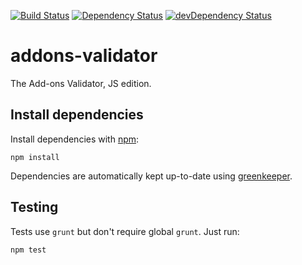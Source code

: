 [![Build Status](https://travis-ci.org/mozilla/addons-validator.svg)](https://travis-ci.org/mozilla/addons-validator)
[![Dependency Status](https://david-dm.org/mozilla/addons-validator.svg)](https://david-dm.org/mozilla/addons-validator)
[![devDependency Status](https://david-dm.org/mozilla/addons-validator/dev-status.svg)](https://david-dm.org/mozilla/addons-validator#info=devDependencies)

# addons-validator

The Add-ons Validator, JS edition.

## Install dependencies

Install dependencies with [npm](http://nodejs.org/):

```
npm install
```

Dependencies are automatically kept up-to-date using [greenkeeper](http://greenkeeper.io/).

## Testing

Tests use `grunt` but don't require global `grunt`. Just run:

```
npm test
```
